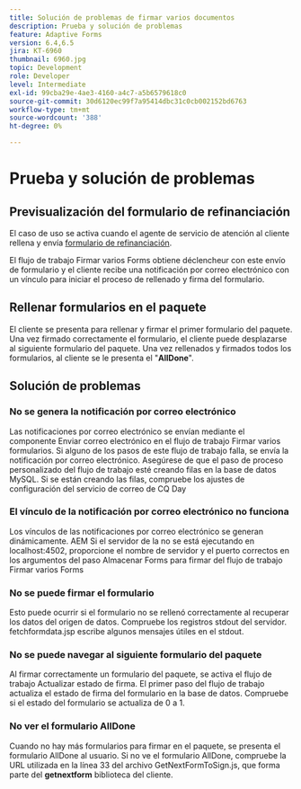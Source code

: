 ```yaml
---
title: Solución de problemas de firmar varios documentos
description: Prueba y solución de problemas
feature: Adaptive Forms
version: 6.4,6.5
jira: KT-6960
thumbnail: 6960.jpg
topic: Development
role: Developer
level: Intermediate
exl-id: 99cba29e-4ae3-4160-a4c7-a5b6579618c0
source-git-commit: 30d6120ec99f7a95414dbc31c0cb002152bd6763
workflow-type: tm+mt
source-wordcount: '388'
ht-degree: 0%

---
```


# Prueba y solución de problemas


## Previsualización del formulario de refinanciación

El caso de uso se activa cuando el agente de servicio de atención al cliente rellena y envía [formulario de refinanciación](http://localhost:4502/content/dam/formsanddocuments/formsandsigndemo/refinanceform/jcr:content?wcmmode=disabled).

El flujo de trabajo Firmar varios Forms obtiene déclencheur con este envío de formulario y el cliente recibe una notificación por correo electrónico con un vínculo para iniciar el proceso de rellenado y firma del formulario.

## Rellenar formularios en el paquete

El cliente se presenta para rellenar y firmar el primer formulario del paquete. Una vez firmado correctamente el formulario, el cliente puede desplazarse al siguiente formulario del paquete. Una vez rellenados y firmados todos los formularios, al cliente se le presenta el &quot;**AllDone**&quot;.

## Solución de problemas

### No se genera la notificación por correo electrónico

Las notificaciones por correo electrónico se envían mediante el componente Enviar correo electrónico en el flujo de trabajo Firmar varios formularios. Si alguno de los pasos de este flujo de trabajo falla, se envía la notificación por correo electrónico. Asegúrese de que el paso de proceso personalizado del flujo de trabajo esté creando filas en la base de datos MySQL. Si se están creando las filas, compruebe los ajustes de configuración del servicio de correo de CQ Day

### El vínculo de la notificación por correo electrónico no funciona

Los vínculos de las notificaciones por correo electrónico se generan dinámicamente. AEM Si el servidor de la no se está ejecutando en localhost:4502, proporcione el nombre de servidor y el puerto correctos en los argumentos del paso Almacenar Forms para firmar del flujo de trabajo Firmar varios Forms

### No se puede firmar el formulario

Esto puede ocurrir si el formulario no se rellenó correctamente al recuperar los datos del origen de datos. Compruebe los registros stdout del servidor. fetchformdata.jsp escribe algunos mensajes útiles en el stdout.

### No se puede navegar al siguiente formulario del paquete

Al firmar correctamente un formulario del paquete, se activa el flujo de trabajo Actualizar estado de firma. El primer paso del flujo de trabajo actualiza el estado de firma del formulario en la base de datos. Compruebe si el estado del formulario se actualiza de 0 a 1.

### No ver el formulario AllDone

Cuando no hay más formularios para firmar en el paquete, se presenta el formulario AllDone al usuario. Si no ve el formulario AllDone, compruebe la URL utilizada en la línea 33 del archivo GetNextFormToSign.js, que forma parte del **getnextform** biblioteca del cliente.
